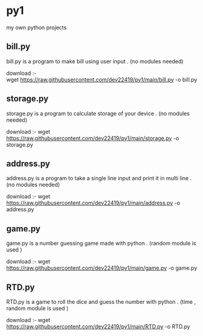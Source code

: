 # py1
my own python projects

## bill.py
bill.py is a program to make bill using user input . (no modules needed)

download :-<br>
wget https://raw.githubusercontent.com/dev22419/py1/main/bill.py -o bill.py

## storage.py
storage.py is a program to calculate storage of your device . (no modules needed)

download :-
wget https://raw.githubusercontent.com/dev22419/py1/main/storage.py -o storage.py

## address.py
address.py is a program to take a single line input and print it in multi line . (no modules needed)

download :-
wget https://raw.githubusercontent.com/dev22419/py1/main/address.py -o address.py

## game.py 
game.py is a number guessing game made with python . (random module is used )

download :-
wget https://raw.githubusercontent.com/dev22419/py1/main/game.py -o game.py

## RTD.py
RTD.py is a game to roll the dice and guess the number with python . (time , random module is used )

download :-
wget https://raw.githubusercontent.com/dev22419/py1/main/RTD.py -o RTD.py